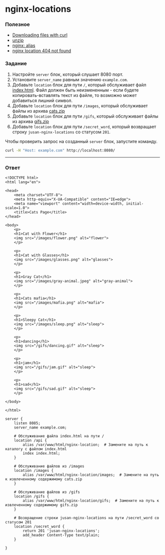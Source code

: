 # nginx-locations

### Полезное

- [Downloading files with curl ](http://www.compciv.org/recipes/cli/downloading-with-curl/)
- [unzip](https://askubuntu.com/questions/86849/how-to-unzip-a-zip-file-from-the-terminal)
- [nginx: alias](http://nginx.org/en/docs/http/ngx_http_core_module.html#alias)
- [nginx location 404 not found](https://stackoverflow.com/questions/41099318/nginx-location-404-not-found)

### Задание

1. Настройте `server` блок, который слушает 8080 порт.
2. Установите `server_name` равным значению `example.com`.
3. Добавьте `location` блок для пути `/`, который обслуживает файл [index.html](https://stepik.org/media/attachments/lesson/686238/index.html). Файл должен быть неизмененным - если будете копировать-вставлять текст из файле, то возможно может добавиться лишний символ.
4. Добавьте `location` блок для пути `/images`, который обслуживает файлы из архива [cats.zip](https://stepik.org/media/attachments/lesson/686238/cats.zip)
5. Добавьте `location` блок для пути `/gifs`, который обслуживает файлы из архива [gifs.zip](https://stepik.org/media/attachments/lesson/686238/gifs.zip)
6. Добавьте `location` блок для пути `/secret_word`, который возвращает строку `jusan-nginx-locations` со статусом `201`.

Чтобы проверить запрос на созданный `server` блок, запустите команду.

```bash
curl -H "Host: example.com" http://localhost:8080/
```

---

### Ответ
```
<!DOCTYPE html>
<html lang="en">

<head>
    <meta charset="UTF-8">
    <meta http-equiv="X-UA-Compatible" content="IE=edge">
    <meta name="viewport" content="width=device-width, initial-scale=1.0">
    <title>Cats Page</title>
</head>

<body>
    <p>
    <h1>Cat with Flower</h1>
    <img src="/images/flower.png" alt="flower">
    </p>

    <p>
    <h1>Cat with Glasses</h1>
    <img src="/images/glasses.png" alt="glasses">
    </p>

    <p>
    <h1>Gray Cat</h1>
    <img src="/images/gray-animal.jpeg" alt="gray-animal">
    </p>

    <p>
    <h1>Cats mafia</h1>
    <img src="/images/mafia.png" alt="mafia">
    </p>

    <p>
    <h1>Sleepy Cat</h1>
    <img src="/images/sleep.png" alt="sleep">
    </p>
   
    <p>
    <h1>dancing</h1>
    <img src="/gifs/dancing.gif" alt="sleep">
    </p>
     
    <p>
    <h1>jam</h1>
    <img src="/gifs/jam.gif" alt="sleep">
    </p>
 
    <p>
    <h1>sad</h1>
    <img src="/gifs/sad.gif" alt="sleep">
    </p>
		
</body>

</html>
```
```
server {
    listen 8085;
    server_name example.com;

    # Обслуживание файла index.html на пути /
    location /api {
        alias /var/www/html/nginx-location;  # Замените на путь к каталогу с файлом index.html
        index index.html;
    }

    # Обслуживание файлов из /images
    location /images {
        alias /var/www/html/nginx-location/images;  # Замените на путь к извлеченному содержимому cats.zip
    }

    # Обслуживание файлов из /gifs
    location /gifs {
        alias /var/www/html/nginx-location/gifs;  # Замените на путь к извлеченному содержимому gifs.zip
    }

    # Возвращение строки jusan-nginx-locations на пути /secret_word со статусом 201
    location /secret_word {
        return 201 'jusan-nginx-locations';
        add_header Content-Type text/plain;
    }
		
}

```
